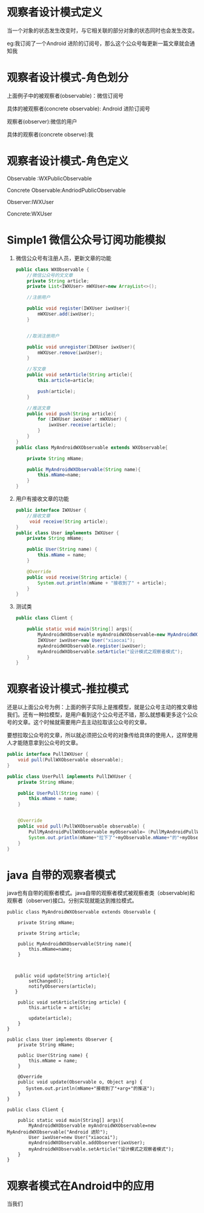 # 观察者设计模式定义

当一个对象的状态发生改变时，与它相关联的部分对象的状态同时也会发生改变。

eg:我订阅了一个Android 进阶的订阅号，那么这个公众号每更新一篇文章就会通知我

# 观察者设计模式-角色划分

上面例子中的被观察者(observable)：微信订阅号

具体的被观察者(concrete observable): Android 进阶订阅号

观察者(observer):微信的用户

具体的观察者(concrete observe):我

# 观察者设计模式-角色定义

Observable :WXPublicObservable

Concrete Observable:AndriodPublicObservable

Observer:IWXUser

Concrete:WXUser

# Simple1  微信公众号订阅功能模拟

1. 微信公众号有注册人员，更新文章的功能

   ~~~java
   public class WXObservable {
       //微信公众号的文文章
       private String article;
       private List<IWXUser> mWXUser=new ArrayList<>();
   
       //注册用户
   
       public void register(IWXUser iwxUser){
           mWXUser.add(iwxUser);
       }
   
   
       //取消注册用户
   
       public void unregister(IWXUser iwxUser){
           mWXUser.remove(iwxUser);
       }
   
       //写文章
       public void setArticle(String article){
           this.article=article;
   
           push(article);
       }
   
       //推送文章
       public void push(String article){
           for (IWXUser iwxUser : mWXUser) {
               iwxUser.receive(article);
           }
       }
   }
   public class MyAndroidWXObservable extends WXObservable{
   
       private String mName;
   
       public MyAndroidWXObservable(String name){
           this.mName=name;
       }
   }
   ~~~

   

2. 用户有接收文章的功能

   ~~~java
   public interface IWXUser {
       //接收文章
        void receive(String article);
   }
   public class User implements IWXUser {
       private String mName;
   
       public User(String name) {
           this.mName = name;
       }
   
       @Override
       public void receive(String article) {
           System.out.println(mName + "接收到了" + article);
       }
   }
   ~~~

   

3. 测试类

   ~~~java
   public class Client {
   
       public static void main(String[] args){
           MyAndroidWXObservable myAndroidWXObservable=new MyAndroidWXObservable("Android 进阶");
           IWXUser iwxUser=new User("xiaocai");
           myAndroidWXObservable.register(iwxUser);
           myAndroidWXObservable.setArticle("设计模式之观察者模式");
       }
   }
   ~~~

   

# 观察者设计模式-推拉模式

还是以上面公众号为例：上面的例子实际上是推模型，就是公众号主动的推文章给我们。还有一种拉模型，是用户看到这个公众号还不错，那么就想看更多这个公众号的文章。这个时候就需要用户去主动拉取该公众号的文章。

要想拉取公众号的文章，所以就必须把公众号的对象传给具体的使用人，这样使用人才能随意拿到公众号的文章。

~~~java
public interface PullIWXUser {
    void pull(PullWXObservable observable);
}
~~~

~~~java
public class UserPull implements PullIWXUser {
    private String mName;

    public UserPull(String name) {
        this.mName = name;
    }


    @Override
    public void pull(PullWXObservable observable) {
        PullMyAndroidPullWXObservable myObservable= (PullMyAndroidPullWXObservable) observable;
        System.out.println(mName+"拉下了"+myObservable.mName+"的"+myObservable.getArticle());
    }
}
~~~

# java 自带的观察者模式

java也有自带的观察者模式。java自带的观察者模式被观察者类（observable)和观察者（observer)接口。分别实现就能达到推拉模式。

~~~
public class MyAndroidWXObservable extends Observable {

    private String mName;

    private String article;

    public MyAndroidWXObservable(String name){
        this.mName=name;
    }



   public void update(String article){
        setChanged();
        notifyObservers(article);
   }

    public void setArticle(String article) {
        this.article = article;

        update(article);
    }
}
~~~

~~~
public class User implements Observer {
    private String mName;

    public User(String name) {
        this.mName = name;
    }

    @Override
    public void update(Observable o, Object arg) {
       System.out.println(mName+"接收到了"+arg+"的推送");
    }
}
~~~

~~~
public class Client {

    public static void main(String[] args){
        MyAndroidWXObservable myAndroidWXObservable=new MyAndroidWXObservable("Android 进阶");
        User iwxUser=new User("xiaocai");
        myAndroidWXObservable.addObserver(iwxUser);
        myAndroidWXObservable.setArticle("设计模式之观察者模式");
    }
}
~~~

# 观察者模式在Android中的应用

当我们

